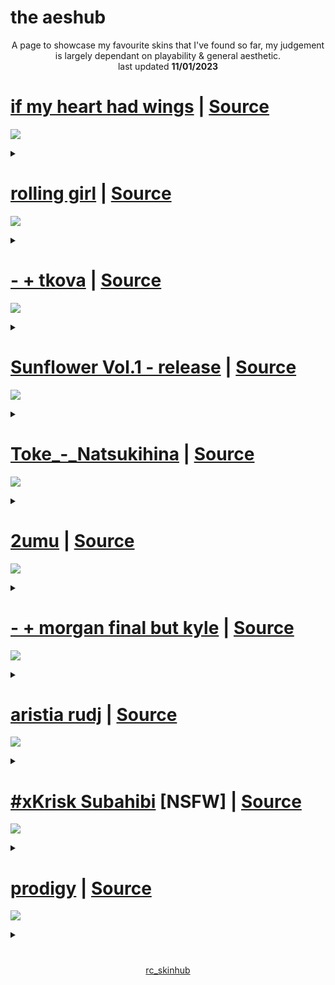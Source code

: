 # the aeshub
<p align="center">
  A page to showcase my favourite skins that I've found so far, my judgement is largely dependant on playability & general aesthetic.
  <br>
  last updated <b>11/01/2023</b>
</p>

# [if my heart had wings](https://femboye.s-ul.eu/vV6DYb9i) | [Source](https://github.com/ryancranie/skinhub/blob/tyfh/player/dark/dark.md#if-my-heart-had-wings)
[![](https://user-images.githubusercontent.com/117044049/201505492-03a1a6d1-6991-44ae-a64c-0f70841966a1.png)](https://femboye.s-ul.eu/vV6DYb9i)
<details><summary></summary>This skin sounds great, it's super clean and the light blue is really easy and nice to read. I like the wings motif a lot, works super well.</details>

# [rolling girl](<a href="../player/aeshub/rolling_girl.osk">) | [Source](https://github.com/ryancranie/skinhub/blob/tyfh/player/mas/mas.md#rolling-girl)
[![](https://i.imgur.com/8W43tjy.jpeg)](https://github.com/ryancranie/skinhub/raw/tyfh/player/mas/rolling%20girl.osk)
<details><summary></summary>This skin is super clean, it has element's similar to karcher skin, but without instafade. The colours work super well and it's great to play with. The audio is great too</details>

# [- + tkova](https://github.com/ryancranie/skinhub/raw/tyfh/player/charlotte/-%20%2B%20tkova.osk) | [Source](https://github.com/ryancranie/skinhub/blob/tyfh/player/charlotte/charlotte.md#---tkova)
[![](https://osu.ppy.sh/ss/18207604/5615)](https://github.com/ryancranie/skinhub/raw/tyfh/player/charlotte/-%20%2B%20tkova.osk)
<details><summary></summary>The cleanest tkova like skin i've ever played with, I prefer this skin over rafis on certain DT maps, which says a lot.</details>

# [Sunflower Vol.1 - release](https://github.com/ryancranie/skinhub/raw/tyfh/player/charlotte/Sunflower%20Vol.1%20-%20release.osk) | [Source](https://osu.ppy.sh/users/1629553)
[![](https://i.imgur.com/BSCjgDJ.jpeg)](https://github.com/ryancranie/skinhub/raw/tyfh/player/charlotte/Sunflower%20Vol.1%20-%20release.osk)
<details><summary></summary>Sunflower has a perfect balance of older skin elements whilst retaining modern playability. For me, it's great on HD.</details>

# [Toke_-_Natsukihina](https://github.com/ryancranie/skinhub/raw/tyfh/player/toke/Toke_-_Natsukihina.osk) | [Source](https://github.com/ryancranie/skinhub/blob/tyfh/player/toke/toke.md#toke_-_natsukihina)
[![](https://osu.ppy.sh/ss/18328072/d8fe)](https://github.com/ryancranie/skinhub/raw/tyfh/player/toke/Toke_-_Natsukihina.osk)
<details><summary></summary>Toke skin is simply a must for the aeshub, these skin elements have been used and edited in many edits by many players. This version is super clean and plays super well.</details>

# [2umu](https://github.com/ryancranie/skinhub/raw/tyfh/player/reused/2umu.osk) | [Source](https://github.com/ryancranie/skinhub/blob/tyfh/player/reused/reused.md#2umu)
[![](https://osu.ppy.sh/ss/18330662/eb2d)](https://github.com/ryancranie/skinhub/raw/tyfh/player/reused/2umu.osk)
<details><summary></summary>This Reused skin has a really cool feel as you're using it, my favourite part is the combo colour it's just the perfect shade.</details>

# [- + morgan final but kyle](https://www.dropbox.com/s/kq8a7mr72jzu4o4/-%20%2B%20morgan%20final%20but%20kyle.osk?dl=0) | [Source](https://github.com/Mizaruuu/osu-RyuK-s-super-cool-skins/blob/master/Skins.md#---morgan-final-but-kyle)
[![](https://i.imgur.com/hLUD3Pu.jpeg)](https://www.dropbox.com/s/kq8a7mr72jzu4o4/-%20%2B%20morgan%20final%20but%20kyle.osk?dl=0)
<details><summary></summary>I have to include a morgan skin, and this is the one that worked for me. It may be an edit but that doesn't matter, it's my favourite.</details>

# [aristia rudj](https://github.com/ryancranie/skinhub/raw/tyfh/player/rudj/aristia%20rudj.osk) | [Source](https://github.com/ryancranie/skinhub/blob/tyfh/player/rudj_old/rudj_old.md#aristia-rudj)
[![](https://i.imgur.com/B21GGHB.jpeg)](https://github.com/ryancranie/skinhub/raw/tyfh/player/rudj/aristia%20rudj.osk)
<details><summary></summary>I'm still proud of this skin, it's the best skin I've made so far, after ristel asked me for it on stream I was super happy. Plays so well.</details>

# [#xKrisk Subahibi](https://github.com/ryancranie/skinhub/raw/tyfh/player/xkristiyan/-%20%23xKrisk%20Subahibi.osk) [NSFW] | [Source](https://github.com/ryancranie/skinhub/blob/tyfh/player/xkristiyan/xkristiyan.md#xkrisk-subahibi)
[![](https://i.imgur.com/SzbmmE1.jpeg)](https://github.com/ryancranie/skinhub/raw/tyfh/player/xkristiyan/-%20%23xKrisk%20Subahibi.osk)
<details><summary></summary>Despite the gameplay in this skin is basically B&W rafis, the GUI and Subahibi theme makes this skin super cool, Lifeline popularised it after using it on stream.</details>

# [prodigy](https://ryh.s-ul.eu/CwyJqZCM) | [Source](https://github.com/1ryh/ryh-osu-skins#prodigy)
[![](https://i.imgur.com/fBo4N8t.jpeg)](https://ryh.s-ul.eu/CwyJqZCM)
<details><summary></summary>This skin suprised me, it's jusyt super clean and playable. Has a unique flair to it despite using seemingly basic elements.</details>

#

<p align="center">
<a href="https://github.com/ryancranie/skinhub">rc_skinhub</a>
</p>



